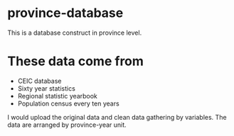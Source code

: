 # province-database
This is a database construct in province level.

# These data come from 
  - CEIC database
  - Sixty year statistics
  - Regional statistic yearbook
  - Population census every ten years
  
 I would upload the original data and clean data gathering by variables. 
 The data are arranged by province-year unit.

